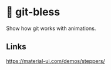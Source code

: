 # 🙏 git-bless

Show how git works with animations.


## Links

https://material-ui.com/demos/steppers/

